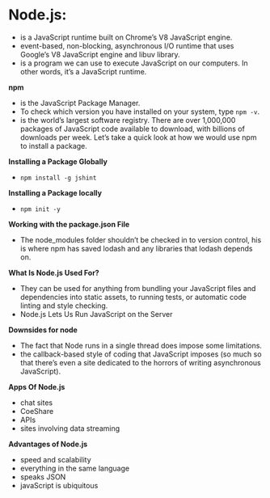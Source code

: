 # Node.js:

- is a JavaScript runtime built on Chrome’s V8 JavaScript engine.
- event-based, non-blocking, asynchronous I/O runtime that uses Google’s V8 JavaScript engine and libuv library.
- is a program we can use to execute JavaScript on our computers. In other words, it’s a JavaScript runtime.

**npm**

- is the JavaScript Package Manager.
- To check which version you have installed on your system, type `npm -v`.
- is the world’s largest software registry. There are over 1,000,000 packages of JavaScript code available to download, with billions of downloads per week. Let’s take a quick look at how we would use npm to install a package.

**Installing a Package Globally**

- `npm install -g jshint`

**Installing a Package locally**

- `npm init -y`

**Working with the package.json File**

- The node_modules folder shouldn’t be checked in to version control, his is where npm has saved lodash and any libraries that lodash depends on.

**What Is Node.js Used For?**

 - They can be used for anything from bundling your JavaScript files and dependencies into static assets, to running tests, or automatic code linting and style checking.
 - Node.js Lets Us Run JavaScript on the Server

 **Downsides for node**

 - The fact that Node runs in a single thread does impose some limitations.
-  the callback-based style of coding that JavaScript imposes (so much so that there’s even a site dedicated to the horrors of writing asynchronous JavaScript).

**Apps Of Node.js**

- chat sites
-  CoeShare
- APIs
- sites involving data streaming

**Advantages of Node.js**

- speed and scalability
- everything in the same language
- speaks JSON
- javaScript is ubiquitous 